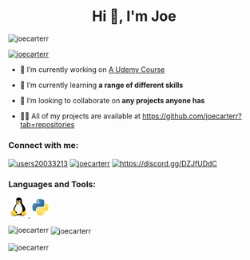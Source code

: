 <!---
joecarterr/joecarterr is a ✨ special ✨ repository because its `README.md` (this file) appears on your GitHub profile.
You can click the Preview link to take a look at your changes.
--->


<h1 align="center">Hi 👋, I'm Joe</h1>

<p align="left"> <img src="https://komarev.com/ghpvc/?username=joecarterr&label=Profile%20views&color=0e75b6&style=flat" alt="joecarterr" /> </p>

<p align="left"> <a href="https://github.com/ryo-ma/github-profile-trophy"><img src="https://github-profile-trophy.vercel.app/?username=joecarterr" alt="joecarterr" /></a> </p>

- 🔭 I’m currently working on [A Udemy Course](https://www.udemy.com/course/100-days-of-code/)

- 🌱 I’m currently learning **a range of different skills**

- 👯 I’m looking to collaborate on **any projects anyone has**

- 👨‍💻 All of my projects are available at https://github.com/joecarterr?tab=repositories

<h3 align="left">Connect with me:</h3>
<p align="left">
<a href="https://stackoverflow.com/users/users20033213" target="blank"><img align="center" src="https://raw.githubusercontent.com/rahuldkjain/github-profile-readme-generator/master/src/images/icons/Social/stack-overflow.svg" alt="users20033213" height="30" width="40" /></a>
<a href="https://www.leetcode.com/joecarterr" target="blank"><img align="center" src="https://raw.githubusercontent.com/rahuldkjain/github-profile-readme-generator/master/src/images/icons/Social/leet-code.svg" alt="joecarterr" height="30" width="40" /></a>
<a href="https://discord.gg/https://discord.gg/DZJfUDdC" target="blank"><img align="center" src="https://raw.githubusercontent.com/rahuldkjain/github-profile-readme-generator/master/src/images/icons/Social/discord.svg" alt="https://discord.gg/DZJfUDdC" height="30" width="40" /></a>
</p>

<h3 align="left">Languages and Tools:</h3>
<p align="left"> <a href="https://www.linux.org/" target="_blank" rel="noreferrer"> <img src="https://raw.githubusercontent.com/devicons/devicon/master/icons/linux/linux-original.svg" alt="linux" width="40" height="40"/> </a> <a href="https://www.python.org" target="_blank" rel="noreferrer"> <img src="https://raw.githubusercontent.com/devicons/devicon/master/icons/python/python-original.svg" alt="python" width="40" height="40"/> </a> </p>

<p><img align="left" src="https://github-readme-stats.vercel.app/api/top-langs?username=joecarterr&show_icons=true&locale=en&layout=compact" alt="joecarterr" /></p>

<p>&nbsp;<img align="center" src="https://github-readme-stats.vercel.app/api?username=joecarterr&show_icons=true&locale=en" alt="joecarterr" /></p>

<p><img align="center" src="https://github-readme-streak-stats.herokuapp.com/?user=joecarterr&" alt="joecarterr" /></p>

